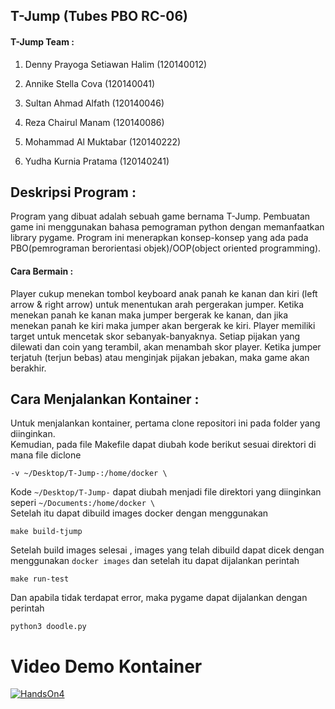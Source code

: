 <h2>T-Jump  (Tubes PBO RC-06) </h2>

<h4>T-Jump Team : </h4>

1. Denny Prayoga Setiawan Halim         (120140012)

2. Annike Stella Cova                   (120140041)

3. Sultan Ahmad Alfath                  (120140046)

4. Reza Chairul Manam                   (120140086)

5. Mohammad Al Muktabar                 (120140222)

6. Yudha Kurnia Pratama                 (120140241)

<h2> Deskripsi Program : </h2>
  Program yang dibuat adalah sebuah game bernama T-Jump.
Pembuatan game ini menggunakan bahasa pemograman python dengan memanfaatkan library pygame. 
Program ini menerapkan konsep-konsep yang ada pada PBO(pemrograman berorientasi objek)/OOP(object oriented programming).
  
<h4>Cara Bermain : </h4>
  Player cukup menekan tombol keyboard anak panah ke kanan dan kiri (left arrow & right arrow) untuk menentukan arah pergerakan jumper. Ketika menekan panah ke kanan maka jumper bergerak ke kanan, dan jika menekan panah ke kiri maka jumper akan bergerak ke kiri. Player memiliki target untuk mencetak skor sebanyak-banyaknya. Setiap pijakan yang dilewati dan coin yang terambil, akan menambah skor player. Ketika jumper terjatuh (terjun bebas) atau menginjak pijakan jebakan, maka game akan berakhir.
  
<h2>Cara Menjalankan Kontainer : </h2>
  Untuk menjalankan kontainer, pertama clone repositori ini pada folder yang diinginkan. <br />
  Kemudian, pada file Makefile dapat diubah kode berikut sesuai direktori di mana file diclone <br />

  ```
  -v ~/Desktop/T-Jump-:/home/docker \
  ```

  Kode `~/Desktop/T-Jump-` dapat diubah menjadi file direktori yang diinginkan seperi `~/Documents:/home/docker \` <br />
  Setelah itu dapat dibuild images docker dengan menggunakan <br />
  ```
  make build-tjump
  ```
  Setelah build images selesai , images yang telah dibuild dapat dicek dengan menggunakan `docker images` dan setelah itu dapat dijalankan perintah <br />
  ```
  make run-test
  ```
  Dan apabila tidak terdapat error, maka pygame dapat dijalankan dengan perintah <br />
  ```
  python3 doodle.py
  ```
  
  <h1>Video Demo Kontainer</h1>
  
  [![HandsOn4](https://img.youtube.com/vi/54_COzEhGWM/0.jpg)](https://www.youtube.com/watch?v=54_COzEhGWM)
